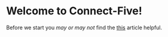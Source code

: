 # Welcome to Connect-Five!

Before we start you *may or may not* find the [this](https://www.researchgate.net/publication/2252447_Go-Moku_and_Threat_Space_Search "(PDF) Go-Moku and Threat-Space Search") article helpful.
